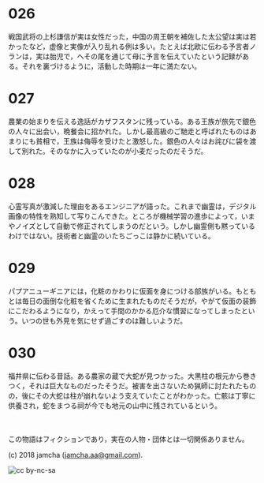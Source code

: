 # 026

戦国武将の上杉謙信が実は女性だった，中国の周王朝を補佐した太公望は実は若かったなど，虚像と実像が入り乱れる例は多い。たとえば北欧に伝わる予言者ノランは，実は胎児で，へその尾を通じて母に予言を伝えていたという記録がある。それを裏づけるように，活動した時期は一年に満たない。  

# 027

農業の始まりを伝える逸話がカザフスタンに残っている。ある王族が旅先で銀色の人々に出会い，晩餐会に招かれた。しかし最高級のご馳走と呼ばれたものはあまりにも貧相で，王族は侮辱を受けたと激怒した。銀色の人々はお詫びに袋を渡して別れた。そのなかに入っていたのが小麦だったのだそうだ。  

# 028

心霊写真が激減した理由をあるエンジニアが語った。これまで幽霊は，デジタル画像の特性を熟知して写りこんできた。ところが機械学習の進歩によって，いまやノイズとして自動で修正されてしまうのだという。しかし幽霊側も黙っているわけではない。技術者と幽霊のいたちごっこは静かに続いている。  

# 029

パプアニューギニアには，化粧のかわりに仮面を身につける部族がいる。もともとは毎日の面倒な化粧を省くために生まれたものだそうだが，やがて仮面の装飾にこだわるようになり，かえって手間のかかる厄介な慣習になってしまったという。いつの世も外見を気にせず過ごすのは難しいようだ。  

# 030

福井県に伝わる昔話。ある農家の蔵で大蛇が見つかった。大黒柱の根元から巻きつく，それは巨大なものだったそうだ。被害を出さないため猟師に討たれたものの，後にその大蛇は柱が崩れないよう支えていたことがわかった。亡骸は丁寧に供養され，蛇をまつる祠が今でも地元の山中に残されているという。  

<br>  
<br>  
この物語はフィクションであり，実在の人物・団体とは一切関係ありません。  

(c) 2018 jamcha (jamcha.aa@gmail.com).  

![cc by-nc-sa](https://i.creativecommons.org/l/by-nc-sa/4.0/88x31.png)
